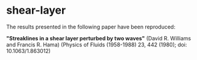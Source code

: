 # shear-layer
The results presented in the following paper have been reproduced:

**"Streaklines in a shear layer perturbed by two waves"** (David R. Williams and Francis R. Hama)
(Physics of Fluids (1958-1988) 23, 442 (1980); doi: 10.1063/1.863012) 
